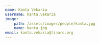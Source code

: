 ```yaml
---
name: Kanta Vekaria
username: kanta.vekaria
image:
    path: /assets/images/people/kanta.jpg
    name: kanta.jpg
email: kanta.vekaria@linaro.org
---
```

